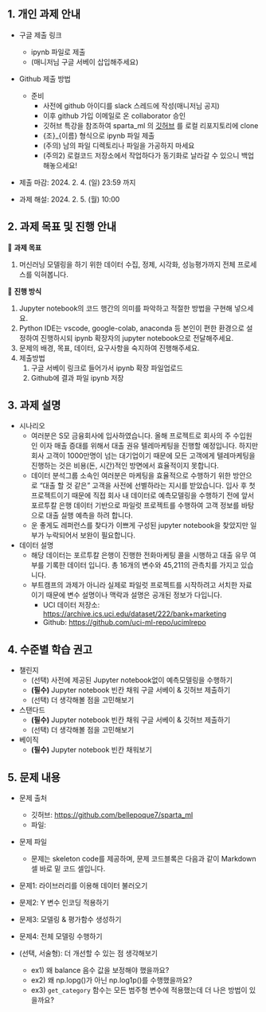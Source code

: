 ## 1. 개인 과제 안내

- 구글 제출 링크
    - ipynb 파일로 제출
    - (매니저님 구글 서베이 삽입해주세요)
- Github 제출 방법
    - 준비
        - 사전에 github 아이디를 slack 스레드에 작성(매니저님 공지)
        - 이후 github 가입 이메일로 온 collaborator 승인
        - 깃허브 특강을 참조하여 sparta_ml 의 [깃허브](https://github.com/bellepoque7/sparta_ml) 를 로컬 리포지토리에 clone
        - {조}_{이름} 형식으로 ipynb 파일 제출
        - (주의) 남의 파일 디렉토리나 파일을 가공하지 마세요
        - (주의2) 로컬코드 저장소에서 작업하다가 동기화로 날라갈 수 있으니 백업 해놓으세요!
    
- 제출 마감: 2024. 2. 4. (일) 23:59 까지
- 과제 해설: 2024. 2. 5. (월) 10:00

## 2. 과제 목표 및 진행 안내


📌 **과제 목표**
1. 머신러닝 모델링을 하기 위한 데이터 수집, 정제, 시각화, 성능평가까지 전체 프로세스를 익혀봅니다.

📌 **진행 방식**

1. Jupyter notebook의 코드 행간의 의미를 파악하고 적절한 방법을 구현해 넣으세요.
2. Python IDE는 vscode, google-colab, anaconda  등 본인이 편한 환경으로 설정하여 진행하시되 ipynb 확장자의 jupyter notebook으로 전달해주세요.
3. 문제의 배경, 목표, 데이터, 요구사항을 숙지하여 진행해주세요.
4. 제출방법
    1. 구글 서베이 링크로 들어가서 ipynb 확장 파일업로드
    2. Github에 결과 파일 ipynb 저장

## 3. 과제 설명

- 시나리오
    - 여러분은 S모 금융회사에 입사하였습니다. 올해 프로젝트로 회사의 주 수입원인 이자 매출 증대를 위해서 대출 권유 텔레마케팅을 진행할 예정입니다. 하지만 회사 고객이 1000만명이 넘는 대기업이기 때문에 모든 고객에게 텔레마케팅을 진행하는 것은 비용(돈, 시간)적인 방면에서 효율적이지 못합니다.
    - 데이터 분석그룹 소속인 여러분은 마케팅을 효율적으로 수행하기 위한 방안으로  “대출 할 것 같은” 고객을 사전에 선별하라는 지시를 받았습니다. 입사 후 첫 프로젝트이기 때문에 직접 회사 내 데이터로 예측모델링을 수행하기 전에 앞서 포르투칼 은행 데이터 기반으로 파일럿 프로젝트를 수행하여 고객 정보를 바탕으로 대출 실행 예측을 하려 합니다.
    - 운 좋게도 레퍼런스를 찾다가 이쁘게 구성된 jupyter notebook을 찾았지만 일부가 누락되어서 보완이 필요합니다.
- 데이터 설명
    - 해당 데이터는 포르투칼 은행이 진행한 전화마케팅 콜을 시행하고 대출 유무 여부를 기록한 데이터 입니다. 총 16개의 변수와 45,211의 관측치를 가지고 있습니다.
    - 부트캠프의 과제가 아니라 실제로 파일럿 프로젝트를 시작하려고 서치한 자료이기 때문에 변수 설명이나 맥락과 설명은 공개된 정보가 다입니다.
        - UCI 데이터 저장소: https://archive.ics.uci.edu/dataset/222/bank+marketing
        - Github: https://github.com/uci-ml-repo/ucimlrepo

## 4. 수준별 학습 권고

- 챌린지
    - (선택) 사전에 제공된 Jupyter notebook없이 예측모델링을 수행하기
    - **(필수)** Jupyter notebook 빈칸 채워 구글 서베이 & 깃허브 제출하기
    - (선택) 더 생각해볼 점을 고민해보기
- 스탠다드
    - **(필수)**  Jupyter notebook 빈칸 채워 구글 서베이 & 깃허브 제출하기
    - (선택) 더 생각해볼 점을 고민해보기
- 베이직
    - **(필수)** Jupyter notebook 빈칸 채워보기

## 5. 문제 내용

- 문제 출처
    - 깃허브: https://github.com/bellepoque7/sparta_ml
    - 파일: 

- 문제 파일
    - 문제는 skeleton code를 제공하며, 문제 코드블록은 다음과 같이 Markdown 셀 바로 밑 코드 셀입니다.
        

- 문제1: 라이브러리를 이용해 데이터 불러오기
- 문제2: Y 변수 인코딩 적용하기
- 문제3: 모델링 & 평가함수 생성하기
- 문제4: 전체 모델링 수행하기
- (선택, 서술형): 더 개선할 수 있는 점 생각해보기
    - ex1) 왜 balance 음수 값을 보정해야 했을까요?
    - ex2) 왜 np.lopg()가 아닌 np.log1p()를 수행했을까요?
    - ex3) `get_category` 함수는 모든 범주형 변수에 적용했는데 더 나은 방법이 있을까요?
